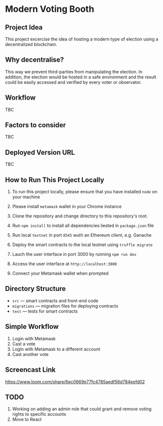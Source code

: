 # Modern Voting Booth

## Project Idea
This project excercise the idea of hosting a modern type of election using a decentralized blockchain.

## Why decentralise?
This way we prevent third-parties from manipulating the election. In addition, the election would be hosted in a safe environment and the result could be easily accessed and verified by every voter or observator.

## Workflow
TBC

## Factors to consider
TBC

## Deployed Version URL
TBC

## How to Run This Project Locally
1. To run this project locally, please ensure that you have installed `node` on your machine

2. Please install `metamask` wallet in your Chrome instance

3. Clone the repository and change directory to this repository's root.

4. Run `npm install` to install all dependencies liested in `package.json` file

5. Run local `testnet` in port `8545` wuth an Ethereum client, e.g. Ganache

6. Deploy the smart contracts to the local testnet using `truffle migrate`

7. Lauch the user interface in port 3000 by running `npm run dev`

8. Access the user interface at `http://localhost:3000`

9. Connect your Metamask wallet when prompted

## Directory Structure
* `src` — smart contracts and front-end code
* `migrations` — migration files for deploying contracts
* `test` — tests for smart contracts

## Simple Workflow
1. Login with Metamask
2. Cast a vote
3. Login with Metamask to a different account
4. Cast another vote

## Screencast Link
https://www.loom.com/share/6ec0669e77fc4785aedf56d784eefd02

## TODO
1. Working on adding an admin role that could grant and remove voting rights to specific accounts
2. Move to React

